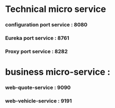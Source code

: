 # Technical micro service

### configuration port service : 8080
### Eureka port service : 8761
### Proxy port service : 8282




# business micro-service :

### web-quote-service : 9090
### web-vehicle-service : 9191
